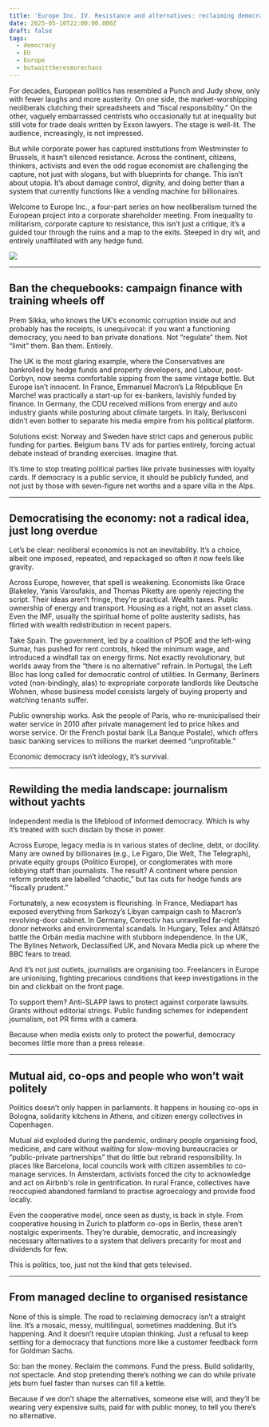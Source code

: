 ```yaml
---
title: 'Europe Inc. IV. Resistance and alternatives: reclaiming democracy'
date: 2025-05-10T22:00:00.000Z
draft: false
tags:
  - democracy
  - EU
  - Europe
  - butwaittheresmorechaos
---
```


For decades, European politics has resembled a Punch and Judy show, only with fewer laughs and more austerity. On one side, the market-worshipping neoliberals clutching their spreadsheets and “fiscal responsibility.” On the other, vaguely embarrassed centrists who occasionally tut at inequality but still vote for trade deals written by Exxon lawyers. The stage is well-lit. The audience, increasingly, is not impressed.

But while corporate power has captured institutions from Westminster to Brussels, it hasn’t silenced resistance. Across the continent, citizens, thinkers, activists and even the odd rogue economist are challenging the capture, not just with slogans, but with blueprints for change. This isn’t about utopia. It’s about damage control, dignity, and doing better than a system that currently functions like a vending machine for billionaires.

Welcome to Europe Inc., a four-part series on how neoliberalism turned the European project into a corporate shareholder meeting. From inequality to militarism, corporate capture to resistance, this isn’t just a critique, it’s a guided tour through the ruins and a map to the exits. Steeped in dry wit, and entirely unaffiliated with any hedge fund.

![](/images/2.png#center)

***

## Ban the chequebooks: campaign finance with training wheels off

Prem Sikka, who knows the UK’s economic corruption inside out and probably has the receipts, is unequivocal: if you want a functioning democracy, you need to ban private donations. Not “regulate” them. Not “limit” them. Ban them. Entirely.

The UK is the most glaring example, where the Conservatives are bankrolled by hedge funds and property developers, and Labour, post-Corbyn, now seems comfortable sipping from the same vintage bottle. But Europe isn’t innocent. In France, Emmanuel Macron’s La République En Marche! was practically a start-up for ex-bankers, lavishly funded by finance. In Germany, the CDU received millions from energy and auto industry giants while posturing about climate targets. In Italy, Berlusconi didn’t even bother to separate his media empire from his political platform.

Solutions exist: Norway and Sweden have strict caps and generous public funding for parties. Belgium bans TV ads for parties entirely, forcing actual debate instead of branding exercises. Imagine that.

It’s time to stop treating political parties like private businesses with loyalty cards. If democracy is a public service, it should be publicly funded, and not just by those with seven-figure net worths and a spare villa in the Alps.

***

## Democratising the economy: not a radical idea, just long overdue

Let’s be clear: neoliberal economics is not an inevitability. It’s a choice, albeit one imposed, repeated, and repackaged so often it now feels like gravity.

Across Europe, however, that spell is weakening. Economists like Grace Blakeley, Yanis Varoufakis, and Thomas Piketty are openly rejecting the script. Their ideas aren’t fringe, they’re practical. Wealth taxes. Public ownership of energy and transport. Housing as a right, not an asset class. Even the IMF, usually the spiritual home of polite austerity sadists, has flirted with wealth redistribution in recent papers.

Take Spain. The government, led by a coalition of PSOE and the left-wing Sumar, has pushed for rent controls, hiked the minimum wage, and introduced a windfall tax on energy firms. Not exactly revolutionary, but worlds away from the “there is no alternative” refrain. In Portugal, the Left Bloc has long called for democratic control of utilities. In Germany, Berliners voted (non-bindingly, alas) to expropriate corporate landlords like Deutsche Wohnen, whose business model consists largely of buying property and watching tenants suffer.

Public ownership works. Ask the people of Paris, who re-municipalised their water service in 2010 after private management led to price hikes and worse service. Or the French postal bank (La Banque Postale), which offers basic banking services to millions the market deemed “unprofitable.”

Economic democracy isn’t ideology, it’s survival.

***

## Rewilding the media landscape: journalism without yachts

Independent media is the lifeblood of informed democracy. Which is why it’s treated with such disdain by those in power.

Across Europe, legacy media is in various states of decline, debt, or docility. Many are owned by billionaires (e.g., Le Figaro, Die Welt, The Telegraph), private equity groups (Politico Europe), or conglomerates with more lobbying staff than journalists. The result? A continent where pension reform protests are labelled “chaotic,” but tax cuts for hedge funds are “fiscally prudent.”

Fortunately, a new ecosystem is flourishing. In France, Mediapart has exposed everything from Sarkozy’s Libyan campaign cash to Macron’s revolving-door cabinet. In Germany, Correctiv has unravelled far-right donor networks and environmental scandals. In Hungary, Telex and Átlátszó battle the Orbán media machine with stubborn independence. In the UK, The Bylines Network, Declassified UK, and Novara Media pick up where the BBC fears to tread.

And it’s not just outlets, journalists are organising too. Freelancers in Europe are unionising, fighting precarious conditions that keep investigations in the bin and clickbait on the front page.

To support them? Anti-SLAPP laws to protect against corporate lawsuits. Grants without editorial strings. Public funding schemes for independent journalism, not PR firms with a camera.

Because when media exists only to protect the powerful, democracy becomes little more than a press release.

***

## Mutual aid, co-ops and people who won’t wait politely

Politics doesn’t only happen in parliaments. It happens in housing co-ops in Bologna, solidarity kitchens in Athens, and citizen energy collectives in Copenhagen.

Mutual aid exploded during the pandemic, ordinary people organising food, medicine, and care without waiting for slow-moving bureaucracies or “public-private partnerships” that do little but rebrand responsibility. In places like Barcelona, local councils work with citizen assemblies to co-manage services. In Amsterdam, activists forced the city to acknowledge and act on Airbnb's role in gentrification. In rural France, collectives have reoccupied abandoned farmland to practise agroecology and provide food locally.

Even the cooperative model, once seen as dusty, is back in style. From cooperative housing in Zurich to platform co-ops in Berlin, these aren’t nostalgic experiments. They’re durable, democratic, and increasingly necessary alternatives to a system that delivers precarity for most and dividends for few.

This is politics, too, just not the kind that gets televised.

***

## From managed decline to organised resistance

None of this is simple. The road to reclaiming democracy isn’t a straight line. It’s a mosaic, messy, multilingual, sometimes maddening. But it’s happening. And it doesn’t require utopian thinking. Just a refusal to keep settling for a democracy that functions more like a customer feedback form for Goldman Sachs.

So: ban the money. Reclaim the commons. Fund the press. Build solidarity, not spectacle. And stop pretending there’s nothing we can do while private jets burn fuel faster than nurses can fill a kettle.

Because if we don’t shape the alternatives, someone else will, and they’ll be wearing very expensive suits, paid for with public money, to tell you there’s no alternative.

